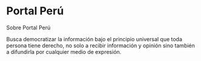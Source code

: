 Portal Perú
==================
Sobre Portal Perú

Busca democratizar la información bajo el principio universal que toda persona tiene derecho, no solo a recibir información y opinión sino también a difundirla por cualquier medio de expresión.
